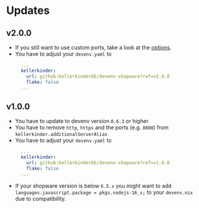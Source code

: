 # Updates


## v2.0.0
* If you still want to use custom ports, take a look at the [options](Options.md#kellerkinder-httpPort).
* You have to adjust your `devenv.yaml` to
  ```yml
    ...
    kellerkinder:
      url: github:kellerkinderDE/devenv-shopware?ref=v2.0.0
      flake: false
    ...
  ```
## v1.0.0
* You have to update to devenv version `0.6.3` or higher
* You have to remove `http`, `https` and the ports (e.g. `8000`) from `kellerkinder.additionalServerAlias`
* You have to adjust your `devenv.yaml` to
  ```yml
    ...
    kellerkinder:
      url: github:kellerkinderDE/devenv-shopware?ref=v1.0.0
      flake: false
    ...
  ```
* If your shopware version is below `6.5.x` you might want to add `languages.javascript.package = pkgs.nodejs-16_x;` to your `devenv.nix` due to compatibility.
